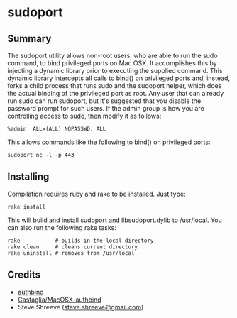 sudoport
========

## Summary

The sudoport utility allows non-root users, who are able to run the
sudo command, to bind privileged ports on Mac OSX. It accomplishes this
by injecting a dynamic library prior to executing the supplied command.
This dynamic library intercepts all calls to bind() on privileged ports
and, instead, forks a child process that runs sudo and the sudoport
helper, which does the actual binding of the privileged port as root.
Any user that can already run sudo can run sudoport, but it's suggested
that you disable the password prompt for such users. If the admin group
is how you are controlling access to sudo, then modify it as follows:

  ```%admin  ALL=(ALL) NOPASSWD: ALL```

This allows commands like the following to bind() on privileged ports:

  ```sudoport nc -l -p 443```

## Installing

Compilation requires ruby and rake to be installed. Just type:

  ```rake install```

This will build and install sudoport and libsudoport.dylib to /usr/local.
You can also run the following rake tasks:

```
rake           # builds in the local directory
rake clean     # cleans current directory
rake uninstall # removes from /usr/local
```

## Credits

* [authbind](http://www.chiark.greenend.org.uk/ucgi/~ian/git/authbind.git/)
* [Castaglia/MacOSX-authbind](https://github.com/Castaglia/MacOSX-authbind)
* Steve Shreeve (steve.shreeve@gmail.com)
